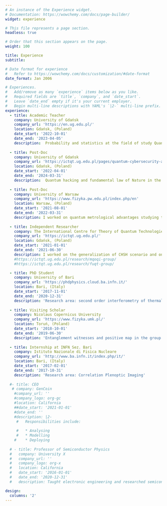 ```yaml
---
# An instance of the Experience widget.
# Documentation: https://wowchemy.com/docs/page-builder/
widget: experience

# This file represents a page section.
headless: true

# Order that this section appears on the page.
weight: 100

title: Experience
subtitle:

# Date format for experience
#   Refer to https://wowchemy.com/docs/customization/#date-format
date_format: Jan 2006

# Experiences.
#   Add/remove as many `experience` items below as you like.
#   Required fields are `title`, `company`, and `date_start`.
#   Leave `date_end` empty if it's your current employer.
#   Begin multi-line descriptions with YAML's `|2-` multi-line prefix.
experience:
  - title: Academic Teacher
    company: University of Gdańsk
    company_url: 'https://en.ug.edu.pl/'
    location: Gdańsk, (Poland)
    date_start: '2022-10-01'
    date_end: '2023-04-05'
    description:  Probability and statistics at the field of study Quantum Information Technology at the Faculty of Mathematics, Physics and Informatics, University of Gdańsk.
    
  - title: Post-Doc
    company: University of Gdańsk
    company_url: 'https://ictqt.ug.edu.pl/pages/quantum-cybersecurity-and-communication/'
    location: Gdańsk, (Poland)
    date_start: '2022-04-01'
    date_end: '2024-03-31'
    description:  Quantum hacking and fundamental law of Nature in the Quantum Cybersecurity and Communication group led by prof. M.  Pawłowski. 
    
  - title: Post-Doc
    company: University of Warsaw
    company_url: 'https://www.fizyka.pw.edu.pl/index.php/en'
    location: Warsaw, (Poland)
    date_start: '2021-08-01'
    date_end: '2022-03-31'
    description: I worked on quantum metrological advantages studying the weak values amplification and cost of postselection in bayesian gambling theory for the Quantum Information Group led by prof. R. Demkowicz-Dobrzanski.
    
  - title: Independent Researcher
    company: The International Centre for Theory of Quantum Technologies  - (ICTQT) 
    company_url: 'https://ictqt.ug.edu.pl/'
    location: Gdańsk, (Poland)
    date_start: '2021-01-01'
    date_end: '2021-06-30'
    description: I worked on the generalization of CHSH scenario and on contextuality advantages in collaboration with the group of Multiphoton Quantum Optics for Quantum Information Group led by prof. M. Żukowski and the group of Foundational Underpinnings of Quantum Technologies Group led by prof. A. B. Sainz
    #https://ictqt.ug.edu.pl/research/mqoqi-group/    
    #https://ictqt.ug.edu.pl/research/fuqt-group/  

  - title: PhD Student
    company: University of Bari
    company_url: 'https://phdphysics.cloud.ba.infn.it/'
    location: Bari, (Italy)
    date_start: '2017-11-01'
    date_end: '2020-12-31'
    description: 'Research area: second order interferometry of thermal and entangled light, Light-matter interaction in cavity system and the development of XY-criterion for separability problem in Entanglement Theory.'
    
  - title: Visiting Scholar
    company: Nicolaus Copernicus University
    company_url: 'https://www.fizyka.umk.pl/'
    location: Toruń, (Poland)
    date_start: '2018-10-01'
    date_end: '2019-06-30'
    description: 'Entanglement witnesses and positive map in the group led by D. Chruściński and G. Sarbicki ; cavity QED in the group led by K. Słowik.'
  
  - title: Internship at INFN Sez. Bari
    company: Istituto Nazionale di Fisica Nucleare
    company_url: 'http://www.ba.infn.it/index.php/it/'
    location: Bari, (Italy)
    date_start: '2017-02-01'
    date_end: '2017-10-31'
    description: 'Research area: Correlation Plenoptic Imaging'
    
  #- title: CEO
   # company: GenCoin
    #company_url: ''
    #company_logo: org-gc
    #location: California
    ##date_start: '2021-01-01'
    #date_end: ''
    #description: |2-
     #   Responsibilities include:
        
     #   * Analysing
     #   * Modelling
    #    * Deploying
        
  # - title: Professor of Semiconductor Physics
  #   company: University X
  #   company_url: ''
  #   company_logo: org-x
  #   location: California
  #   date_start: '2016-01-01'
  #   date_end: '2020-12-31'
  #   description: Taught electronic engineering and researched semiconductor physics.

design:
  columns: '2'
---
```

